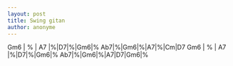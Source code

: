 ```yaml
---
layout: post
title: Swing gitan
author: anonyme
---
```


<canvas class="chords">Gm6 | % | A7 |%|D7|%|Gm6|%
Ab7|%|Gm6|%|A7|%|Cm|D7
Gm6 | % | A7 |%|D7|%|Gm6|%
Ab7|%|Gm6|%|A7|D7|Gm6|%</canvas>





